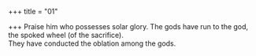 +++
title = "01"

+++
Praise him who possesses solar glory. The gods have run to the god, the  spoked wheel (of the sacrifice).  
They have conducted the oblation among the gods.  